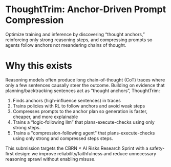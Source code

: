 # ThoughtTrim: Anchor-Driven Prompt Compression
Optimize training and inference by discovering “thought anchors,” reinforcing only strong reasoning steps, and compressing prompts so agents follow anchors not meandering chains of thought.

# Why this exists

Reasoning models often produce long chain-of-thought (CoT) traces where only a few sentences causally steer the outcome. Building on evidence that planning/backtracking sentences act as “thought anchors”, ThoughtTrim:

1. Finds anchors (high-influence sentences) in traces
2. Trains policies with RL to follow anchors and avoid weak steps
3. Compresses prompts to the anchor plan so generation is faster, cheaper, and more explainable
4. Trains a “logic-following llm” that plans-execute-checks using only strong steps.
5. Trains a "compression-following agent" that plans-execute-checks using only strong and compressed steps steps.

This submission targets the CBRN × AI Risks Research Sprint with a safety-first design: we improve reliability/faithfulness and reduce unnecessary reasoning sprawl without enabling misuse.
